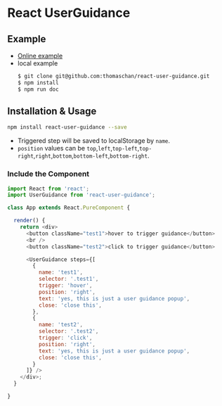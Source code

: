 # React UserGuidance

## Example

- [Online example](http://chenjunhao.cn/projects/react-user-guidance)
- local example
  ```sh
  $ git clone git@github.com:thomaschan/react-user-guidance.git
  $ npm install
  $ npm run doc
  ```

## Installation & Usage

```sh
npm install react-user-guidance --save
```

- Triggered step will be saved to localStorage by `name`.
- `position` values can be `top`,`left`,`top-left`,`top-right`,`right`,`bottom`,`bottom-left`,`bottom-right`.

### Include the Component

```js
import React from 'react';
import UserGuidance from 'react-user-guidance';

class App extends React.PureComponent {

  render() {
    return <div>
      <button className="test1">hover to trigger guidance</button>
      <br />
      <button className="test2">click to trigger guidance</button>

      <UserGuidance steps={[
        {
          name: 'test1',
          selector: '.test1',
          trigger: 'hover',
          position: 'right',
          text: 'yes, this is just a user guidance popup',
          close: 'close this',
        },
        {
          name: 'test2',
          selector: '.test2',
          trigger: 'click',
          position: 'right',
          text: 'yes, this is just a user guidance popup',
          close: 'close this',
        }
      ]} />
    </div>;
  }

}
```
